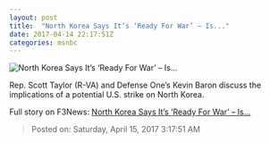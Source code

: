 ```yaml
---
layout: post
title:  "North Korea Says It’s ‘Ready For War’ – Is..."
date: 2017-04-14 22:17:51Z
categories: msnbc
---
```


![North Korea Says It’s ‘Ready For War’ – Is...](http://media1.s-nbcnews.com/j/MSNBC/Components/Video/201704/2017-04-14T22-26-15-2Z--1280x720.video_1067x600.jpg)

Rep. Scott Taylor (R-VA) and Defense One’s Kevin Baron discuss the implications of a potential U.S. strike on North Korea.


Full story on F3News: [North Korea Says It’s ‘Ready For War’ – Is...](http://www.f3nws.com/n/dQWfCE)

> Posted on: Saturday, April 15, 2017 3:17:51 AM

